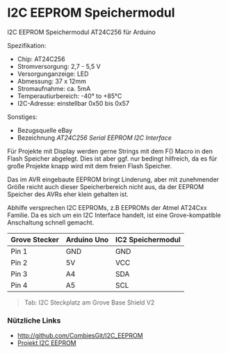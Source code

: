 # I2C EEPROM Speichermodul

I2C EEPROM Speichermodul AT24C256 für Arduino

Spezifikation:
- Chip: AT24C256
- Stromversorgung: 2,7 - 5,5 V
- Versorgunganzeige: LED
- Abmessung: 37 x 12mm
- Stromaufnahme: ca. 5mA
- Temperautiurbereich: -40° to +85°C
- I2C-Adresse: einstellbar 0x50 bis 0x57

Sonstiges:
- Bezugsquelle eBay
- Bezeichnung _AT24C256 Serial EEPROM I2C Interface_

Für Projekte mit Display werden gerne Strings mit dem F() Macro in den Flash Speicher abgelegt. Dies ist aber ggf. nur bedingt hilfreich, da es für große Projekte knapp wird mit dem freien Flash Speicher.

Das im AVR eingebaute EEPROM bringt Linderung, aber mit zunehmender Größe reicht auch dieser Speicherbereich nicht aus, da der EEPROM Speicher des AVRs eher klein gehalten ist.

Abhilfe versprechen I2C EEPROMs, z.B EEPROMs der Atmel AT24Cxx Familie. Da es sich um ein I2C Interface handelt, ist eine Grove-kompatible Anschaltung schnell gemacht. 

Grove Stecker | Arduino Uno | IC2 Speichermodul
------------- | ----------- | -----------------
Pin 1         | GND         | GND
Pin 2         | 5V          | VCC
Pin 3         | A4          | SDA
Pin 4         | A5          | SCL
>Tab: I2C Steckplatz am Grove Base Shield V2

### Nützliche Links
- http://github.com/CombiesGit/I2C_EEPROM
- [Projekt I2C EEPROM](http://forum.arduino.cc/index.php?topic=369667.0)

